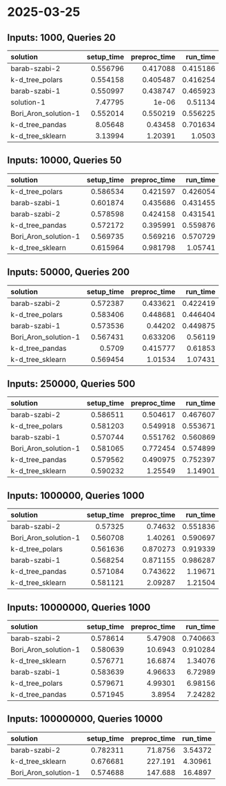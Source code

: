 # 2025-03-25

## Inputs: 1000, Queries 20

| solution             |   setup_time |   preproc_time |   run_time |
|:---------------------|-------------:|---------------:|-----------:|
| barab-szabi-2        |     0.556796 |       0.417088 |   0.415186 |
| k-d_tree_polars      |     0.554158 |       0.405487 |   0.416254 |
| barab-szabi-1        |     0.550997 |       0.438747 |   0.465923 |
| solution-1           |     7.47795  |       1e-06    |   0.51134  |
| Bori_Aron_solution-1 |     0.552014 |       0.550219 |   0.556225 |
| k-d_tree_pandas      |     8.05648  |       0.43458  |   0.701634 |
| k-d_tree_sklearn     |     3.13994  |       1.20391  |   1.0503   |

## Inputs: 10000, Queries 50

| solution             |   setup_time |   preproc_time |   run_time |
|:---------------------|-------------:|---------------:|-----------:|
| k-d_tree_polars      |     0.586534 |       0.421597 |   0.426054 |
| barab-szabi-1        |     0.601874 |       0.435686 |   0.431455 |
| barab-szabi-2        |     0.578598 |       0.424158 |   0.431541 |
| k-d_tree_pandas      |     0.572172 |       0.395991 |   0.559876 |
| Bori_Aron_solution-1 |     0.569735 |       0.569216 |   0.570729 |
| k-d_tree_sklearn     |     0.615964 |       0.981798 |   1.05741  |

## Inputs: 50000, Queries 200

| solution             |   setup_time |   preproc_time |   run_time |
|:---------------------|-------------:|---------------:|-----------:|
| barab-szabi-2        |     0.572387 |       0.433621 |   0.422419 |
| k-d_tree_polars      |     0.583406 |       0.448681 |   0.446404 |
| barab-szabi-1        |     0.573536 |       0.44202  |   0.449875 |
| Bori_Aron_solution-1 |     0.567431 |       0.633206 |   0.56119  |
| k-d_tree_pandas      |     0.5709   |       0.415777 |   0.61853  |
| k-d_tree_sklearn     |     0.569454 |       1.01534  |   1.07431  |

## Inputs: 250000, Queries 500

| solution             |   setup_time |   preproc_time |   run_time |
|:---------------------|-------------:|---------------:|-----------:|
| barab-szabi-2        |     0.586511 |       0.504617 |   0.467607 |
| k-d_tree_polars      |     0.581203 |       0.549918 |   0.553671 |
| barab-szabi-1        |     0.570744 |       0.551762 |   0.560869 |
| Bori_Aron_solution-1 |     0.581065 |       0.772454 |   0.574899 |
| k-d_tree_pandas      |     0.579562 |       0.490975 |   0.752397 |
| k-d_tree_sklearn     |     0.590232 |       1.25549  |   1.14901  |

## Inputs: 1000000, Queries 1000

| solution             |   setup_time |   preproc_time |   run_time |
|:---------------------|-------------:|---------------:|-----------:|
| barab-szabi-2        |     0.57325  |       0.74632  |   0.551836 |
| Bori_Aron_solution-1 |     0.560708 |       1.40261  |   0.590697 |
| k-d_tree_polars      |     0.561636 |       0.870273 |   0.919339 |
| barab-szabi-1        |     0.568254 |       0.871155 |   0.986287 |
| k-d_tree_pandas      |     0.571084 |       0.743622 |   1.19671  |
| k-d_tree_sklearn     |     0.581121 |       2.09287  |   1.21504  |

## Inputs: 10000000, Queries 1000

| solution             |   setup_time |   preproc_time |   run_time |
|:---------------------|-------------:|---------------:|-----------:|
| barab-szabi-2        |     0.578614 |        5.47908 |   0.740663 |
| Bori_Aron_solution-1 |     0.580639 |       10.6943  |   0.910284 |
| k-d_tree_sklearn     |     0.576771 |       16.6874  |   1.34076  |
| barab-szabi-1        |     0.583639 |        4.96633 |   6.72989  |
| k-d_tree_polars      |     0.579671 |        4.99301 |   6.98156  |
| k-d_tree_pandas      |     0.571945 |        3.8954  |   7.24282  |

## Inputs: 100000000, Queries 10000

| solution             |   setup_time |   preproc_time |   run_time |
|:---------------------|-------------:|---------------:|-----------:|
| barab-szabi-2        |     0.782311 |        71.8756 |    3.54372 |
| k-d_tree_sklearn     |     0.676681 |       227.191  |    4.30961 |
| Bori_Aron_solution-1 |     0.574688 |       147.688  |   16.4897  |